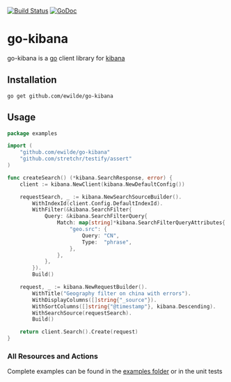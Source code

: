 [![Build Status](https://travis-ci.org/ewilde/go-kibana.svg?branch=master)](https://travis-ci.org/ewilde/go-kibana) [![GoDoc](https://godoc.org/github.com/ewilde/go-kibana?status.svg)](https://godoc.org/github.com/ewilde/go-kibana)

# go-kibana
go-kibana is a [go](https://golang.org/) client library for [kibana](https://github.com/elastic/kibana)

## Installation

```
go get github.com/ewilde/go-kibana
```

## Usage
```go
package examples

import (
	"github.com/ewilde/go-kibana"
	"github.com/stretchr/testify/assert"
)

func createSearch() (*kibana.SearchResponse, error) {
	client := kibana.NewClient(kibana.NewDefaultConfig())

	requestSearch, _ := kibana.NewSearchSourceBuilder().
		WithIndexId(client.Config.DefaultIndexId).
		WithFilter(&kibana.SearchFilter{
			Query: &kibana.SearchFilterQuery{
				Match: map[string]*kibana.SearchFilterQueryAttributes{
					"geo.src": {
						Query: "CN",
						Type:  "phrase",
					},
				},
			},
		}).
		Build()

	request, _ := kibana.NewRequestBuilder().
		WithTitle("Geography filter on china with errors").
		WithDisplayColumns([]string{"_source"}).
		WithSortColumns([]string{"@timestamp"}, kibana.Descending).
		WithSearchSource(requestSearch).
		Build()

	return client.Search().Create(request)
}
```

### All Resources and Actions
Complete examples can be found in the [examples folder](examples) or
in the unit tests
